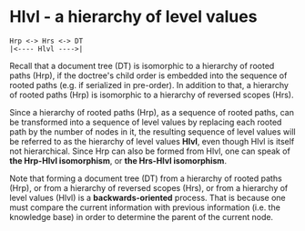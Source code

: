 
# Hlvl - a hierarchy of level values

```
Hrp <-> Hrs <-> DT
|<---- Hlvl ---->|
```

Recall that a document tree (DT) is isomorphic to a hierarchy of rooted paths
(Hrp), if the doctree's child order is embedded into the sequence of rooted
paths (e.g. if serialized in pre-order). In addition to that, a hierarchy of
rooted paths (Hrp) is isomorphic to a hierarchy of reversed scopes (Hrs).

Since a hierarchy of rooted paths (Hrp), as a sequence of rooted paths, can
be transformed into a sequence of level values by replacing each rooted path
by the number of nodes in it, the resulting sequence of level values will be
referred to as the hierarchy of level values **Hlvl**, even though Hlvl is
itself not hierarchical. Since Hrp can also be formed from Hlvl, one can
speak of **the Hrp-Hlvl isomorphism**, or **the Hrs-Hlvl isomorphism**.

Note that forming a document tree (DT) from a hierarchy of rooted paths (Hrp),
or from a hierarchy of reversed scopes (Hrs), or from a hierarchy of level
values (Hlvl) is a **backwards-oriented** process. That is because one must
compare the current information with previous information (i.e. the knowledge
base) in order to determine the parent of the current node.

